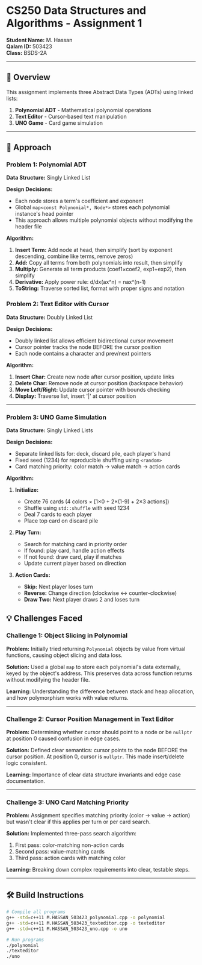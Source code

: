 # CS250 Data Structures and Algorithms - Assignment 1

**Student Name:** M. Hassan  
**Qalam ID:** 503423  
**Class:** BSDS-2A

---

## 📌 Overview

This assignment implements three Abstract Data Types (ADTs) using linked lists:
1. **Polynomial ADT** - Mathematical polynomial operations
2. **Text Editor** - Cursor-based text manipulation
3. **UNO Game** - Card game simulation

---

## 🎯 Approach

### **Problem 1: Polynomial ADT**

**Data Structure:** Singly Linked List

**Design Decisions:**
- Each node stores a term's coefficient and exponent
- Global `map<const Polynomial*, Node*>` stores each polynomial instance's head pointer
- This approach allows multiple polynomial objects without modifying the header file

**Algorithm:**
1. **Insert Term:** Add node at head, then simplify (sort by exponent descending, combine like terms, remove zeros)
2. **Add:** Copy all terms from both polynomials into result, then simplify
3. **Multiply:** Generate all term products (coef1×coef2, exp1+exp2), then simplify
4. **Derivative:** Apply power rule: d/dx(ax^n) = nax^(n-1)
5. **ToString:** Traverse sorted list, format with proper signs and notation


### **Problem 2: Text Editor with Cursor**

**Data Structure:** Doubly Linked List

**Design Decisions:**
- Doubly linked list allows efficient bidirectional cursor movement
- Cursor pointer tracks the node BEFORE the cursor position
- Each node contains a character and prev/next pointers

**Algorithm:**
1. **Insert Char:** Create new node after cursor position, update links
2. **Delete Char:** Remove node at cursor position (backspace behavior)
3. **Move Left/Right:** Update cursor pointer with bounds checking
4. **Display:** Traverse list, insert '|' at cursor position

---

### **Problem 3: UNO Game Simulation**

**Data Structure:**  Singly Linked Lists

**Design Decisions:**
- Separate linked lists for: deck, discard pile, each player's hand
- Fixed seed (1234) for reproducible shuffling using `<random>`
- Card matching priority: color match → value match → action cards

**Algorithm:**
1. **Initialize:**
   - Create 76 cards (4 colors × [1×0 + 2×(1-9) + 2×3 actions])
   - Shuffle using `std::shuffle` with seed 1234
   - Deal 7 cards to each player
   - Place top card on discard pile

2. **Play Turn:**
   - Search for matching card in priority order
   - If found: play card, handle action effects
   - If not found: draw card, play if matches
   - Update current player based on direction

3. **Action Cards:**
   - **Skip:** Next player loses turn
   - **Reverse:** Change direction (clockwise ↔ counter-clockwise)
   - **Draw Two:** Next player draws 2 and loses turn


## 💡 Challenges Faced

### **Challenge 1: Object Slicing in Polynomial**
**Problem:** Initially tried returning `Polynomial` objects by value from virtual functions, causing object slicing and data loss.

**Solution:** Used a global `map` to store each polynomial's data externally, keyed by the object's address. This preserves data across function returns without modifying the header file.

**Learning:** Understanding the difference between stack and heap allocation, and how polymorphism works with value returns.

---

### **Challenge 2: Cursor Position Management in Text Editor**
**Problem:** Determining whether cursor should point to a node or be `nullptr` at position 0 caused confusion in edge cases.

**Solution:** Defined clear semantics: cursor points to the node BEFORE the cursor position. At position 0, cursor is `nullptr`. This made insert/delete logic consistent.

**Learning:** Importance of clear data structure invariants and edge case documentation.

---

### **Challenge 3: UNO Card Matching Priority**
**Problem:** Assignment specifies matching priority (color → value → action) but wasn't clear if this applies per turn or per card search.

**Solution:** Implemented three-pass search algorithm:
1. First pass: color-matching non-action cards
2. Second pass: value-matching cards
3. Third pass: action cards with matching color

**Learning:** Breaking down complex requirements into clear, testable steps.

---

## 🛠️ Build Instructions

```bash
# Compile all programs
g++ -std=c++11 M.HASSAN_503423_polynomial.cpp -o polynomial
g++ -std=c++11 M.HASSAN_503423_texteditor.cpp -o texteditor
g++ -std=c++11 M.HASSAN_503423_uno.cpp -o uno

# Run programs
./polynomial
./texteditor
./uno
```
